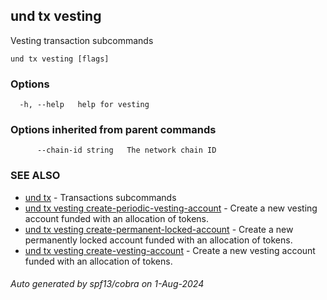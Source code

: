## und tx vesting

Vesting transaction subcommands

```
und tx vesting [flags]
```

### Options

```
  -h, --help   help for vesting
```

### Options inherited from parent commands

```
      --chain-id string   The network chain ID
```

### SEE ALSO

* [und tx](und_tx.md)	 - Transactions subcommands
* [und tx vesting create-periodic-vesting-account](und_tx_vesting_create-periodic-vesting-account.md)	 - Create a new vesting account funded with an allocation of tokens.
* [und tx vesting create-permanent-locked-account](und_tx_vesting_create-permanent-locked-account.md)	 - Create a new permanently locked account funded with an allocation of tokens.
* [und tx vesting create-vesting-account](und_tx_vesting_create-vesting-account.md)	 - Create a new vesting account funded with an allocation of tokens.

###### Auto generated by spf13/cobra on 1-Aug-2024
